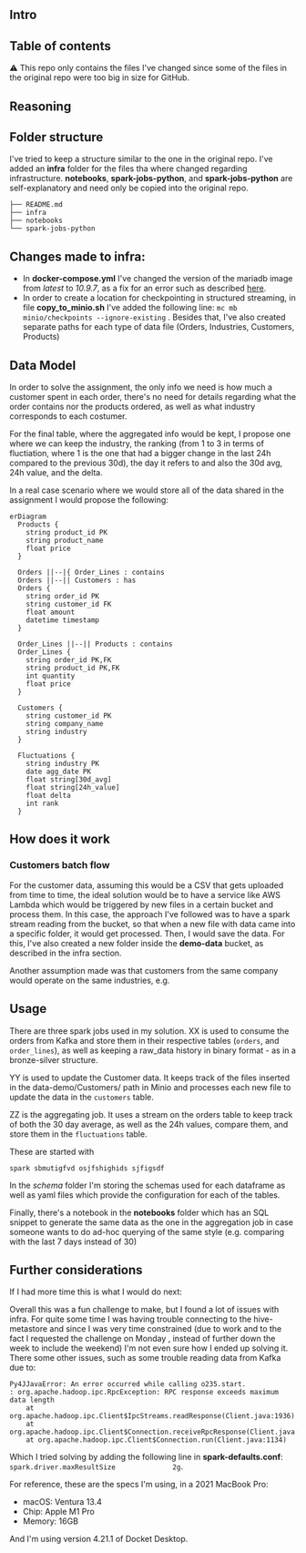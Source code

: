 ## Intro

## Table of contents



⚠️ This repo only contains the files I've changed since some of the files in the original repo were too big in size for GitHub.

## Reasoning


## Folder structure
I've tried to keep a structure similar to the one in the original repo. I've added an **infra** folder for the files tha where changed regarding infrastructure. **notebooks**, **spark-jobs-python**, and **spark-jobs-python** are self-explanatory and need only be copied into the original repo.

```
├── README.md
├── infra
├── notebooks
└── spark-jobs-python
```

## Changes made to infra:
- In **docker-compose.yml** I've changed the version of the mariadb image from *latest* to  *10.9.7*, as a fix for an error such as described [here](https://github.com/bitsondatadev/trino-getting-started/issues/31#issuecomment-1611865456).
- In order to create a location for checkpointing in structured streaming, in file **copy_to_minio.sh** I've added the following line: `mc mb minio/checkpoints --ignore-existing` . Besides that, I've also created separate paths for each type of data file (Orders, Industries, Customers, Products)


## Data Model

In order to solve the assignment, the only info we need is how much a customer spent in each order, there's no need for details regarding what the order contains nor the products ordered, as well as what industry corresponds to each costumer.

For the final table, where the aggregated info would be kept, I propose one where we can keep the industry, the ranking (from 1 to 3 in terms of fluctiation, where 1 is the one that had a bigger change in the last 24h compared to the previous 30d), the day it refers to and also the 30d avg, 24h value, and the delta.

In a real case scenario where we would store all of the data shared in the assignment I would propose the following:

```mermaid
erDiagram
  Products {
    string product_id PK
    string product_name
    float price
  }

  Orders ||--|{ Order_Lines : contains
  Orders ||--|| Customers : has
  Orders {
    string order_id PK
    string customer_id FK
    float amount
    datetime timestamp
  }

  Order_Lines ||--|| Products : contains
  Order_Lines {
    string order_id PK,FK
    string product_id PK,FK
    int quantity 
    float price
  }
    
  Customers {
    string customer_id PK
    string company_name
	string industry
  }

  Fluctuations {
	string industry PK
	date agg_date PK
	float string[30d_avg]
	float string[24h_value]
	float delta
	int rank
  } 
```


## How does it work
### Customers batch flow
For the customer data, assuming this would be a CSV that gets uploaded from time to time, the ideal solution would be to have a service like AWS Lambda which would be triggered by new files in a certain bucket and process them.
In this case, the approach I've followed was to have a spark stream reading from the bucket, so that when a new file with data came into a specific folder, it would get processed. Then, I would save the data. For this, I've also created a new folder inside the **demo-data** bucket, as described in the infra section.

Another assumption made was that customers from the same company would operate on the same industries, e.g.

## Usage
There are three spark jobs used in my solution.
XX is used to consume the orders from Kafka and store them in their respective tables (`orders`, and `order_lines`), as well as keeping a raw_data history in binary format - as in a bronze-silver structure.

YY is used to update the Customer data. It keeps track of the files inserted in the data-demo/Customers/ path in Minio and processes each new file to update the data in the `customers` table.

ZZ is the aggregating job. It uses a stream on the orders table to keep track of both the 30 day average, as well as the 24h values, compare them, and store them in the `fluctuations` table.

These are started with 
```
spark sbmutigfvd osjfshighids sjfigsdf
```
In the *schema* folder I'm storing the schemas used for each dataframe as well as yaml files which provide the configuration for each of the tables.

Finally, there's a notebook in the **notebooks** folder which has an SQL snippet to generate the same data as the one in the aggregation job in case someone wants to do ad-hoc querying of the same style (e.g. comparing with the last 7 days instead of 30)

## Further considerations

If I had more time this is what I would do next:




Overall this was a fun challenge to make, but I found a lot of issues with infra. For quite some time I was having trouble connecting to the hive-metastore and since I was very time constrained (due to work and to the fact I requested the challenge on Monday , instead of further down the week to include the weekend) I'm not even sure how I ended up solving it. There some other issues, such as some trouble reading data from Kafka due to:

``````
Py4JJavaError: An error occurred while calling o235.start.
: org.apache.hadoop.ipc.RpcException: RPC response exceeds maximum data length
	at org.apache.hadoop.ipc.Client$IpcStreams.readResponse(Client.java:1936)
	at org.apache.hadoop.ipc.Client$Connection.receiveRpcResponse(Client.java:1238)
	at org.apache.hadoop.ipc.Client$Connection.run(Client.java:1134)
``````

Which I tried solving by adding the following line in **spark-defaults.conf**:
`spark.driver.maxResultSize              2g`.

For reference, these are the specs I'm using, in a 2021 MacBook Pro:
- macOS: Ventura 13.4
- Chip: Apple M1 Pro
- Memory: 16GB

And I'm using version 4.21.1 of Docket Desktop.
